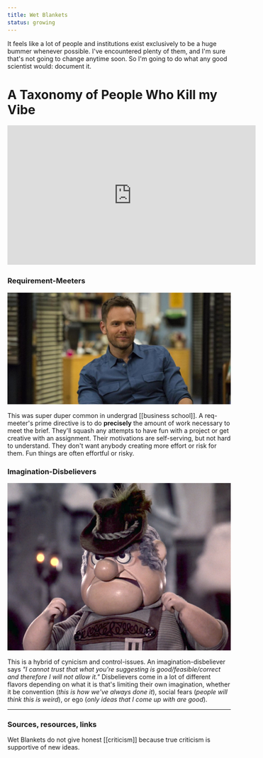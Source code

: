 ```yaml
---
title: Wet Blankets
status: growing
---
```


It feels like a lot of people and institutions exist exclusively to be a huge bummer whenever possible. I've encountered plenty of them, and I'm sure that's not going to change anytime soon. So I'm going to do what any good scientist would: document it.

# A Taxonomy of People Who Kill my Vibe

<iframe width="560" height="315" src="https://www.youtube.com/embed/Xl9xXuHHkoc" frameborder="0" allow="accelerometer; autoplay; clipboard-write; encrypted-media; gyroscope; picture-in-picture" allowfullscreen></iframe>

### Requirement-Meeters

<img src="../assets/jeff.png">

This was super duper common in undergrad [[business school]]. A req-meeter's prime directive is to do **precisely** the amount of work necessary to meet the brief. They'll squash any attempts to have fun with a project or get creative with an assignment. Their motivations are self-serving, but not hard to understand. They don't want anybody creating more effort or risk for them. Fun things are often effortful or risky. 

### Imagination-Disbelievers

<img src="../assets/Bmmb.jpg">

This is a hybrid of cynicism and control-issues. An imagination-disbeliever says *"I cannot trust that what you're suggesting is good/feasible/correct and therefore I will not allow it."* Disbelievers come in a lot of different flavors depending on what it is that's limiting their own imagination, whether it be convention (*this is how we've always done it*), social fears (*people will think this is weird*), or ego (*only ideas that I come up with are good*).

---
### Sources, resources, links

Wet Blankets do not give honest [[criticism]] because true criticism is supportive of new ideas.